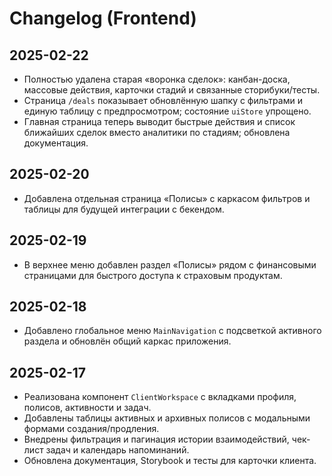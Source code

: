 # Changelog (Frontend)
## 2025-02-22
- Полностью удалена старая «воронка сделок»: канбан-доска, массовые действия, карточки стадий и связанные сторибуки/тесты.
- Страница `/deals` показывает обновлённую шапку с фильтрами и единую таблицу с предпросмотром; состояние `uiStore` упрощено.
- Главная страница теперь выводит быстрые действия и список ближайших сделок вместо аналитики по стадиям; обновлена документация.

## 2025-02-20
- Добавлена отдельная страница «Полисы» с каркасом фильтров и таблицы для будущей интеграции с бекендом.

## 2025-02-19
- В верхнее меню добавлен раздел «Полисы» рядом с финансовыми страницами для быстрого доступа к страховым продуктам.

## 2025-02-18
- Добавлено глобальное меню `MainNavigation` с подсветкой активного раздела и обновлён общий каркас приложения.

## 2025-02-17
- Реализована компонент `ClientWorkspace` с вкладками профиля, полисов, активности и задач.
- Добавлены таблицы активных и архивных полисов с модальными формами создания/продления.
- Внедрены фильтрация и пагинация истории взаимодействий, чек-лист задач и календарь напоминаний.
- Обновлена документация, Storybook и тесты для карточки клиента.
